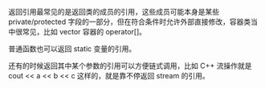 返回引用最常见的是返回类的成员的引用，这些成员可能本身是某些 private/protected 字段的一部分，但在符合条件时允许外部直接修改，容器类当中很常见，比如 vector 容器的 operator[]。

普通函数也可以返回 static 变量的引用。

还有的时候返回其中某个参数的引用可以方便链式调用，比如 C++ 流操作就是 cout << a << b << c 这样的，就是靠不停返回 stream 的引用。

